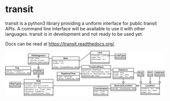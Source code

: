 transit
=======

transit is a python3 library providing a uniform interface for public transit APIs. A command line interface will be available to use it with other languages. transit is in development and not ready to be used yet.

Docs can be read at https://transit.readthedocs.org/.

![UML Model Overview](uml.png)
